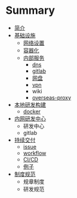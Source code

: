 # Summary

* [简介](README.md)
* [基础设施](build/README.md)
  * [网络设置](build/net.md)
  * [容器化](build/docker.md)
  * [内部服务](build/service.md)
    * [dns](build/dns.md)
    * [gitlab](build/gitlab.md)
    * [网盘](build/pan.md)
    * [vpn](build/vpn.md)
    * wiki
    * [overseas-proxy](build/proxy.md)
* [本地研发构建](docker.md)
  * [docker](docker/docker.md)
* [内网研发中心](center.md)
  * 研发中心
  * gitlab
* [持续交付](cd.md)
  * [issue](cd/issue.md)
  * [workflow](cd/workflow.md)
  * [CI/CD](cd/cicd.md)
  * [例子](cd/example.md)
* [制度规范](zhi-du-gui-fan.md)
  * 规章制度
  * 研发规范

